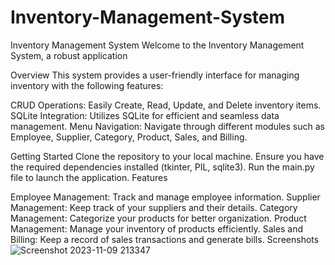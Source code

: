 # Inventory-Management-System


Inventory Management System
Welcome to the Inventory Management System, a robust application

Overview
This system provides a user-friendly interface for managing inventory with the following features:

CRUD Operations: Easily Create, Read, Update, and Delete inventory items.
SQLite Integration: Utilizes SQLite for efficient and seamless data management.
Menu Navigation: Navigate through different modules such as Employee, Supplier, Category, Product, Sales, and Billing.


Getting Started
Clone the repository to your local machine.
Ensure you have the required dependencies installed (tkinter, PIL, sqlite3).
Run the main.py file to launch the application.
Features


Employee Management: Track and manage employee information.
Supplier Management: Keep track of your suppliers and their details.
Category Management: Categorize your products for better organization.
Product Management: Manage your inventory of products efficiently.
Sales and Billing: Keep a record of sales transactions and generate bills.
Screenshots
![Screenshot 2023-11-09 213347](https://github.com/meashishpatel/Inventory-Management-System/assets/107139540/ade3a84e-cbcd-49ac-9f16-5ac9b290569b)
